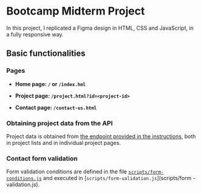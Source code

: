 # Bootcamp Midterm Project

In this project, I replicated a Figma design in HTML, CSS and JavaScript, in a fully responsive way.

## Basic functionalities

### Pages

* **Home page: `/` or `/index.hml`**

* **Project page: `/project.html?id=<project-id>`**

* **Contact page: `/contact-us.html`**

### Obtaining project data from the API

Project data is obtained from [the endpoint provided in the instructions](https://raw.githubusercontent.com/ironhack-jc/mid-term-api/main/projects), both in project lists and in individual project pages.

### Contact form validation

Form validation conditions are defined in the file [`scripts/form-conditions.js`](scripts/form-conditions.js) and executed in [`scripts/form-validation.js`](scripts/form -validation.js).
